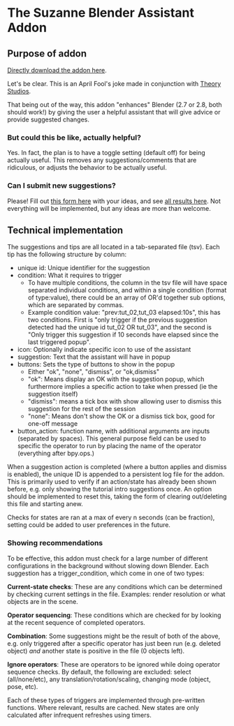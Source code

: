 # The Suzanne Blender Assistant Addon

## Purpose of addon

[Directly download the addon here](https://github.com/TheDuckCow/Suzanne-Blender-Assistant/archive/master.zip).

Let's be clear. This is an April Fool's joke made in conjunction with [Theory Studios](http://theorystudios.com).

That being out of the way, this addon "enhances" Blender (2.7 or 2.8, both should work!) by giving the user a helpful assistant that will give advice or provide suggested changes.

### But could this be like, actually helpful?

Yes. In fact, the plan is to have a toggle setting (default off) for being actually useful. This removes any suggestions/comments that are ridiculous, or adjusts the behavior to be actually useful.

### Can I submit new suggestions?

Please! Fill out [this form here](https://forms.gle/5KPyzQynnXWVbKzC6) with your ideas, and see [all results here](https://docs.google.com/spreadsheets/d/1QC-s3UjMsrqdpdjbknPL3bgV5xxSqgso8R8H2zNqtAA/). Not everything will be implemented, but any ideas are more than welcome.


## Technical implementation

The suggestions and tips are all located in a tab-separated file (tsv). Each tip has the following structure by column:

- unique id: Unique identifier for the suggestion
- condition: What it requires to trigger
	- To have multiple conditions, the column in the tsv file will have space separated individual conditions, and within a single condition (format of type:value), there could be an array of OR'd together sub options, which are separated by commas.
	- Example condition value: "prev:tut_02,tut_03 elapsed:10s", this has two conditions. First is "only trigger if the previous suggestion detected had the unique id tut_02 OR tut_03", and the second is "Only trigger this suggestion if 10 seconds have elapsed since the last triggered popup".
- icon: Optionally indicate specific icon to use of the assistant
- suggestion: Text that the assistant will have in popup
- buttons: Sets the type of buttons to show in the popup
  - Either "ok", "none", "dismiss", or "ok,dismiss"
  - "ok": Means display an OK with the suggestion popup, which furthermore implies a specific action to take when pressed (ie the suggestion itself)
  - "dismiss": means a tick box with show allowing user to dismiss this suggestion for the rest of the session
  - "none": Means don't show the OK or a dismiss tick box, good for one-off message
- button_action: function name, with additional arguments are inputs (separated by spaces). This general purpose field can be used to specific the operator to run by placing the name of the operator (everything after bpy.ops.)

When a suggestion action is completed (where a button applies and dismiss is enabled), the unique ID is appended to a persistent log file for the addon. This is primarily used to verify if an action/state has already been shown before, e.g. only showing the tutorial intro suggestions once. An option should be implemented to reset this, taking the form of clearing out/deleting this file and starting anew.

Checks for states are ran at a max of every n seconds (can be fraction), setting could be added to user preferences in the future.


### Showing recommendations

To be effective, this addon must check for a large number of different configurations in the background without slowing down Blender. Each suggestion has a trigger_condition, which come in one of two types:

**Current-state checks**: These are any conditions which can be determined by checking current settings in the file. Examples: render resolution or what objects are in the scene.

**Operator sequencing**: These conditions which are checked for by looking at the recent sequence of completed operators.

**Combination**: Some suggestions might be the result of both of the above, e.g. only triggered after a specific operator has just been run (e.g. deleted object) *and* another state is positive in the file (0 objects left).

**Ignore operators**: These are operators to be ignored while doing operator sequence checks. By default, the following are excluded: select (all/none/etc), any translation/rotation/scaling, changing mode (object, pose, etc).

Each of these types of triggers are implemented through pre-written functions. Where relevant, results are cached. New states are only calculated after infrequent refreshes using timers.
